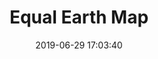 ---
title: Equal Earth Map
date: 2019-06-29 17:03:40
type: post
blog: true
image: 2019/equal-earth.png
link: http://equal-earth.com/physical/
---